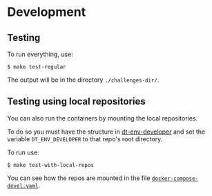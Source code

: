 # Development

## Testing

To run everything, use:

    $ make test-regular


The output will be in the directory `./challenges-dir/`.


## Testing using local repositories

You can also run the containers by mounting the local repositories.

To do so you must have the structure in [dt-env-developer](https://github.com/duckietown/dt-env-developer)
and set the variable `DT_ENV_DEVELOPER` to that repo's root directory.

To run use:

    $ make test-with-local-repos

You can see how the repos are mounted in the file [`docker-compose-devel.yaml`](docker-compose-devel.yaml).
